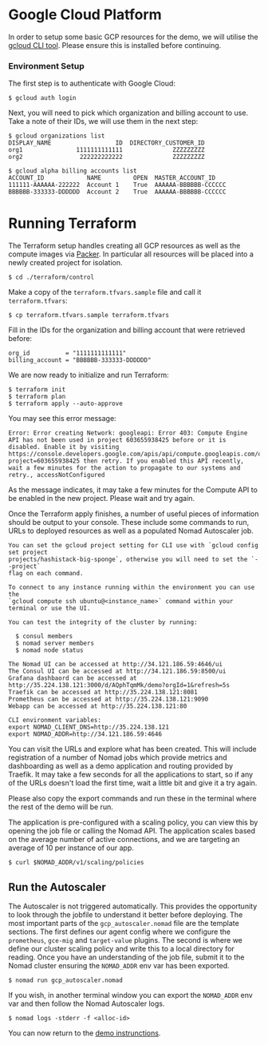 # Google Cloud Platform
In order to setup some basic GCP resources for the demo, we will utilise the
[gcloud CLI tool](https://cloud.google.com/sdk/gcloud/). Please ensure this is installed before
continuing.

### Environment Setup
The first step is to authenticate with Google Cloud:

```shellsession
$ gcloud auth login
```

Next, you will need to pick which organization and billing account to use. Take a note of their
IDs, we will use them in the next step:

```shellsession
$ gcloud organizations list
DISPLAY_NAME                  ID  DIRECTORY_CUSTOMER_ID
org1               1111111111111              ZZZZZZZZZ
org2                222222222222              ZZZZZZZZZ

$ gcloud alpha billing accounts list
ACCOUNT_ID            NAME         OPEN  MASTER_ACCOUNT_ID
111111-AAAAAA-222222  Account 1    True  AAAAAA-BBBBBB-CCCCCC
BBBBBB-333333-DDDDDD  Account 2    True  AAAAAA-BBBBBB-CCCCCC
```

# Running Terraform
The Terraform setup handles creating all GCP resources as well as the compute images via
[Packer](https://www.packer.io/). In particular all resources will be placed into a newly created
project for isolation.

```shellsession
$ cd ./terraform/control
```

Make a copy of the `terraform.tfvars.sample` file and call it `terraform.tfvars`:

```shellsession
$ cp terraform.tfvars.sample terraform.tfvars
```

Fill in the IDs for the organization and billing account that were retrieved before:

```hcl
org_id          = "1111111111111"
billing_account = "BBBBBB-333333-DDDDDD"
```

We are now ready to initialize and run Terraform:

```shellsession
$ terraform init
$ terraform plan
$ terraform apply --auto-approve
```

You may see this error message:

```
Error: Error creating Network: googleapi: Error 403: Compute Engine API has not been used in project 603655938425 before or it is disabled. Enable it by visiting https://console.developers.google.com/apis/api/compute.googleapis.com/overview?project=603655938425 then retry. If you enabled this API recently, wait a few minutes for the action to propagate to our systems and retry., accessNotConfigured
```

As the message indicates, it may take a few minutes for the Compute API to be enabled in the new
project. Please wait and try again.

Once the Terraform apply finishes, a number of useful pieces of information should be output to
your console. These include some commands to run, URLs to deployed resources as well as a
populated Nomad Autoscaler job.

```
You can set the gcloud project setting for CLI use with `gcloud config set project
projects/hashistack-big-sponge`, otherwise you will need to set the `--project`
flag on each command.

To connect to any instance running within the environment you can use the
`gcloud compute ssh ubuntu@<instance_name>` command within your terminal or use the UI.

You can test the integrity of the cluster by running:

  $ consul members
  $ nomad server members
  $ nomad node status

The Nomad UI can be accessed at http://34.121.186.59:4646/ui
The Consul UI can be accessed at http://34.121.186.59:8500/ui
Grafana dashbaord can be accessed at http://35.224.138.121:3000/d/AQphTqmMk/demo?orgId=1&refresh=5s
Traefik can be accessed at http://35.224.138.121:8081
Prometheus can be accessed at http://35.224.138.121:9090
Webapp can be accessed at http://35.224.138.121:80

CLI environment variables:
export NOMAD_CLIENT_DNS=http://35.224.138.121
export NOMAD_ADDR=http://34.121.186.59:4646
```

You can visit the URLs and explore what has been created. This will include registration of a
number of Nomad jobs which provide metrics and dashboarding as well as a demo application and
routing provided by Traefik. It may take a few seconds for all the applications to start, so if
any of the URLs doesn't load the first time, wait a little bit and give it a try again.

Please also copy the export commands and run these in the terminal where the rest of the demo will
be run.

The application is pre-configured with a scaling policy, you can view this by opening the job file
or calling the Nomad API. The application scales based on the average number of active connections,
and we are targeting an average of 10 per instance of our app.

```shellsession
$ curl $NOMAD_ADDR/v1/scaling/policies
```

## Run the Autoscaler
The Autoscaler is not triggered automatically. This provides the opportunity to look through the
jobfile to understand it better before deploying. The most important parts of the `gcp_autoscaler.nomad`
file are the template sections. The first defines our agent config where we configure the
`prometheus`, `gce-mig` and `target-value` plugins. The second is where we define our cluster
scaling policy and write this to a local directory for reading. Once you have an understanding of
the job file, submit it to the Nomad cluster ensuring the `NOMAD_ADDR` env var has been exported.

```shellsession
$ nomad run gcp_autoscaler.nomad
```

If you wish, in another terminal window you can export the `NOMAD_ADDR` env var and then follow
the Nomad Autoscaler logs.

```shellsession
$ nomad logs -stderr -f <alloc-id>
```

You can now return to the [demo instrunctions](../README.md#the-demo).
